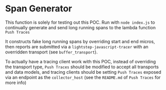 # Span Generator

This function is solely for testing out this POC. Run with `node index.js` to continually generate and send long running spans to the lambda function `Push Traces`

It constructs fake long running spans by overriding start and end micros, then reports are submitted via a `lightstep-javascript-tracer` with an overridden transport (see `buffer_transport`).

To actually have a tracing client work with this POC, instead of overriding the transport type, `Push Traces` should be modified to accept all transports and data models, and tracing clients should be setting `Push Traces` exposed via an endpoint as the `collector_host` (see the `README.md` of `Push Traces` for more info)